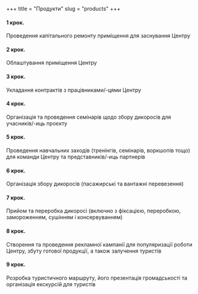 +++
title = "Продукти"
slug = "products"
+++

#### 1 крок.
Проведення капітального ремонту приміщення для заснування Центру

#### 2 крок.
Облаштування приміщення Центру

#### 3 крок.
Укладання контрактів з працівниками/-цями Центру

#### 4 крок.
Організація та проведення семінарів щодо збору дикоросів для учасників/-иць проєкту

#### 5 крок.
Проведення навчальних заходів (тренінгів, семінарів, воркшопів тощо) для команди Центру та представників/-иць партнерів

#### 6 крок.
Організація збору дикоросів (пасажирські та вантажні перевезення)

#### 7 крок.
Прийом та переробка дикоросі (включно з фіксацією, переробкою, замороженням, сушінням і консервуванням)

#### 8 крок.
Створення та проведення рекламної кампанії для популяризації роботи Центру, збуту готової продукції, а також залучення туристів

#### 9 крок.
Розробка туристичного маршруту, його презентація громадськості та організація екскурсій для туристів

